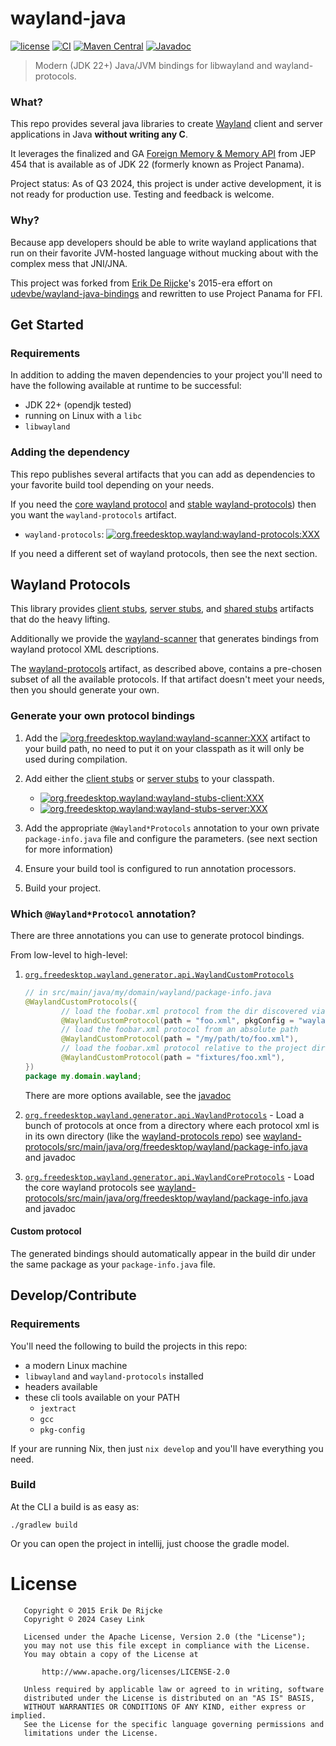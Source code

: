 # wayland-java

[![license](https://img.shields.io/:license-Apache2-blue.svg)](http://www.apache.org/licenses/LICENSE-2.0)
[![CI](https://github.com/Ramblurr/wayland-java/actions/workflows/ci.yml/badge.svg)](https://github.com/Ramblurr/wayland-java/actions)
[![Maven Central](https://maven-badges.herokuapp.com/maven-central/org.freedesktop.wayland/wayland-protocols/badge.svg)](https://mvnrepository.com/artifact/org.freedesktop.wayland)
[![Javadoc](https://img.shields.io/badge/javadoc-online-green)](https://ramblurr.github.io/wayland-java/javadoc)

> Modern (JDK 22+) Java/JVM bindings for libwayland and wayland-protocols.

### What?

This repo provides several java libraries to create [Wayland][wayland] client and server applications in Java **without writing any C**.

It leverages the finalized and GA [Foreign Memory & Memory API][jep454] from JEP 454 that is available as of JDK 22 (formerly known as Project Panama).

Project status: As of Q3 2024, this project is under active development, it is not ready for production use. Testing and feedback is welcome.

### Why?

Because app developers should be able to write wayland applications that run on their favorite JVM-hosted language without mucking about with the complex mess that JNI/JNA.

This project was forked from [Erik De Rijcke][erik]'s 2015-era effort on [udevbe/wayland-java-bindings][erikwayland] and rewritten to use Project Panama for FFI.

## Get Started

### Requirements
In addition to adding the maven dependencies to your project you'll need to have the following available at runtime to be successful:

* JDK 22+ (opendjk tested)
* running on Linux with a `libc`
* `libwayland`

### Adding the dependency

This repo publishes several artifacts that you can add as dependencies to your favorite build tool depending on your needs.

If you need the [core wayland protocol][wayland-core] and [stable wayland-protocols][wayland-protocols-stable]) then you want the `wayland-protocols` artifact. 

* `wayland-protocols`: [![org.freedesktop.wayland:wayland-protocols:XXX](https://maven-badges.herokuapp.com/maven-central/org.freedesktop.wayland/wayland-protocols/badge.svg)](https://maven-badges.herokuapp.com/maven-central/org.freedesktop.wayland/wayland-protocols)

If you need a different set of wayland protocols, then see the next section.

## Wayland Protocols

This library provides [client stubs][artifact-client], [server stubs][artifact-server], and [shared stubs][artifact-shared] artifacts that do the heavy lifting.

Additionally we provide the [wayland-scanner][artifact-scanner] that generates bindings from wayland protocol XML descriptions.

The [wayland-protocols][artifact-protocols] artifact, as described above, contains a pre-chosen subset of all the available protocols. If that artifact doesn't meet your needs, then you should generate your own.

### Generate your own protocol bindings

1. Add the [![org.freedesktop.wayland:wayland-scanner:XXX](https://maven-badges.herokuapp.com/maven-central/org.freedesktop.wayland/wayland-scanner/badge.svg)](https://maven-badges.herokuapp.com/maven-central/org.freedesktop.wayland/wayland-scanner) artifact to your build path, no need to put it on your classpath as it will only be used during compilation.

2. Add either the [client stubs][artifact-client] or [server stubs][artifact-server] to your classpath.
    * [![org.freedesktop.wayland:wayland-stubs-client:XXX](https://maven-badges.herokuapp.com/maven-central/org.freedesktop.wayland/wayland-stubs-client/badge.svg)](https://maven-badges.herokuapp.com/maven-central/org.freedesktop.wayland/wayland-stubs-client)
    * [![org.freedesktop.wayland:wayland-stubs-server:XXX](https://maven-badges.herokuapp.com/maven-central/org.freedesktop.wayland/wayland-stubs-server/badge.svg)](https://maven-badges.herokuapp.com/maven-central/org.freedesktop.wayland/wayland-stubs-server)
3. Add the appropriate `@Wayland*Protocols` annotation to your own private `package-info.java` file and configure the parameters. (see next section for more information)
4. Ensure your build tool is configured to run annotation processors.
5. Build your project.

### Which `@Wayland*Protocol` annotation?

There are three annotations you can use to generate protocol bindings. 

From low-level to high-level:

1. [`org.freedesktop.wayland.generator.api.WaylandCustomProtocols`][annotation-custom]

     ``` java
     // in src/main/java/my/domain/wayland/package-info.java
     @WaylandCustomProtocols({
             // load the foobar.xml protocol from the dir discovered via `pkg-config --variable=pkgdatadir wayland-foo`
             @WaylandCustomProtocol(path = "foo.xml", pkgConfig = "wayland-foo"),
             // load the foobar.xml protocol from an absolute path
             @WaylandCustomProtocol(path = "/my/path/to/foo.xml"),
             // load the foobar.xml protocol relative to the project directory
             @WaylandCustomProtocol(path = "fixtures/foo.xml"),
    })
     package my.domain.wayland;
     ```
     
     There are more options available, see the [javadoc][annotation-custom]
     
2. [`org.freedesktop.wayland.generator.api.WaylandProtocols`][annotation-protocols] - Load a bunch of protocols at once from a directory where each protocol xml is in its own directory (like the [wayland-protocols repo][wayland-protocols]) see [wayland-protocols/src/main/java/org/freedesktop/wayland/package-info.java][example-pkg-info] and javadoc
3. [`org.freedesktop.wayland.generator.api.WaylandCoreProtocols`][annotation-protocols-core]  - Load the core wayland protocols see [wayland-protocols/src/main/java/org/freedesktop/wayland/package-info.java][example-pkg-info] and javadoc

#### Custom protocol

The generated bindings should automatically appear in the build dir under the same package as your `package-info.java` file.

## Develop/Contribute

### Requirements

You'll need the following to build the projects in this repo:

* a modern Linux machine
* `libwayland` and `wayland-protocols` installed
* headers available
* these cli tools available on your PATH
    * `jextract`
    * `gcc`
    * `pkg-config`


If your are running Nix, then just `nix develop` and you'll have everything you need.

### Build

At the CLI a build is as easy as:

``` shell
./gradlew build
```


Or you can open the project in intellij, just choose the gradle model.

# License

```
   Copyright © 2015 Erik De Rijcke
   Copyright © 2024 Casey Link

   Licensed under the Apache License, Version 2.0 (the "License");
   you may not use this file except in compliance with the License.
   You may obtain a copy of the License at

       http://www.apache.org/licenses/LICENSE-2.0

   Unless required by applicable law or agreed to in writing, software
   distributed under the License is distributed on an "AS IS" BASIS,
   WITHOUT WARRANTIES OR CONDITIONS OF ANY KIND, either express or implied.
   See the License for the specific language governing permissions and
   limitations under the License.
```

[wayland]: https://wayland.freedesktop.org/
[jep454]: https://openjdk.org/jeps/454
[erik]: https://github.com/udevbe
[erikwayland]: https://github.com/udevbe/wayland-java-bindings
[wayland-core]: https://wayland.app/protocols/wayland
[wayland-protocols]: https://gitlab.freedesktop.org/wayland/wayland-protocols
[wayland-protocols-stable]: https://gitlab.freedesktop.org/wayland/wayland-protocols/-/tree/main/stable?ref_type=heads
[artifact-client]: https://mvnrepository.com/artifact/org.freedesktop.wayland/stubs-client
[artifact-server]: https://mvnrepository.com/artifact/org.freedesktop.wayland/stubs-server
[artifact-shared]: https://mvnrepository.com/artifact/org.freedesktop.wayland/stubs-shared
[artifact-scanner]: https://mvnrepository.com/artifact/org.freedesktop.wayland/wayland-scanner
[artifact-protocols]: https://mvnrepository.com/artifact/org.freedesktop.wayland/wayland-protocols
[annotation-custom]: https://ramblurr.github.io/wayland-java/javadoc/current/org/freedesktop/wayland/generator/api/WaylandCustomProtocols.html
[annotation-protocols]: https://ramblurr.github.io/wayland-java/javadoc/current/org/freedesktop/wayland/generator/api/WaylandProtocols.html
[annotation-protocols-core]: https://ramblurr.github.io/wayland-java/javadoc/current/org/freedesktop/wayland/generator/api/WaylandCoreProtocols.html
[example-pkg-info]: ./wayland-protocols/src/main/java/org/freedesktop/wayland/package-info.java
